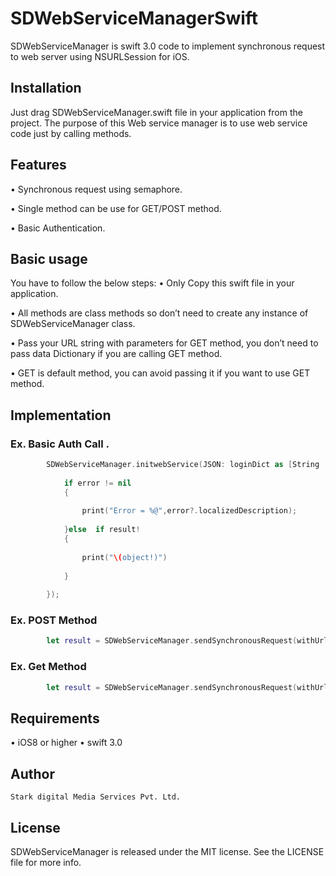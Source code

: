 # SDWebServiceManagerSwift
SDWebServiceManager is swift 3.0 code to implement synchronous request to web server using NSURLSession for iOS.

## Installation

Just drag SDWebServiceManager.swift file in your application from the project.
The purpose of this Web service manager is to use web service code just by calling methods.

## Features
•	Synchronous request using semaphore.

•	Single method can be use for GET/POST method.

•	Basic Authentication.


## Basic usage
You have to follow the below steps:
•	Only Copy this swift file in your application.

•	All methods are class methods so don’t need to create any instance of SDWebServiceManager class.

•	Pass your URL string with parameters for GET method, you don’t need to pass data Dictionary if you are calling GET method.

•	GET is default method, you can avoid passing it if you want to use GET method.


## Implementation

### Ex.  Basic Auth Call .
```swift
        SDWebServiceManager.initwebService(JSON: loginDict as [String : AnyObject], onCompletion: {object,error,result in
        
            if error != nil
            {
                
                print("Error = %@",error?.localizedDescription);
                
            }else  if result!
            {
                
                print("\(object!)")
            
            }
            
        });

```
### Ex.  POST Method
```swift
        let result = SDWebServiceManager.sendSynchronousRequest(withUrl: "", method: "POST", andData: tokenDict as [String:String]?)
```


### Ex. Get Method
```swift
        let result = SDWebServiceManager.sendSynchronousRequest(withUrl: "", method: "POST", andData: tokenDict as [String:String]?)
```

## Requirements

• iOS8 or higher
• swift 3.0

## Author
	Stark digital Media Services Pvt. Ltd.

## License
SDWebServiceManager is released under the MIT license. See the LICENSE file for more info.

